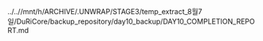 ../..//mnt/h/ARCHIVE/.UNWRAP/STAGE3/temp_extract_8월7일/DuRiCore/backup_repository/day10_backup/DAY10_COMPLETION_REPORT.md